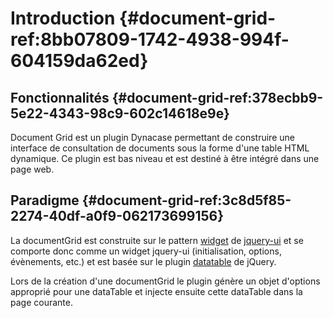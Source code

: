 # Introduction {#document-grid-ref:8bb07809-1742-4938-994f-604159da62ed}

## Fonctionnalités {#document-grid-ref:378ecbb9-5e22-4343-98c9-602c14618e9e}

Document Grid  est un plugin Dynacase permettant de construire une interface de
consultation de documents sous la forme d'une table HTML dynamique. Ce plugin
est bas niveau et est destiné à être intégré dans une page web.

## Paradigme {#document-grid-ref:3c8d5f85-2274-40df-a0f9-062173699156}

La documentGrid est construite sur le pattern [widget][jquery-ui-widget] de
[jquery-ui][jquery-ui] et se comporte donc comme un widget jquery-ui
(initialisation, options, évènements, etc.) et est basée sur le plugin
[datatable][jquery-datatables] de jQuery.

Lors de la création d'une documentGrid le plugin génère un objet d'options
approprié pour une dataTable et injecte ensuite cette dataTable dans la page
courante.

[jquery-ui]: http://jqueryui.com/
[jquery-ui-widget]: http://jqueryui.com/widget/
[jquery-datatables]: http://www.datatables.net/